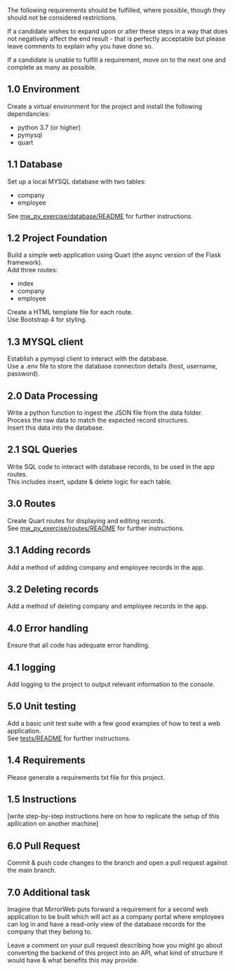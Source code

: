The following requirements should be fulfilled, where possible, though they should not be considered restrictions.

If a candidate wishes to expand upon or alter these steps in a way that does not negatively affect the end result - that
is perfectly acceptable but please leave comments to explain why you have done so.

If a candidate is unable to fulfill a requirement, move on to the next one and complete as many as possible.


## 1.0 Environment
Create a virtual environment for the project and install the following dependancies:
- python 3.7 (or higher)
- pymysql
- quart

## 1.1 Database
Set up a local MYSQL database with two tables:
- company
- employee

See [mw_py_exercise/database/README](https://github.com/mirrorweb/mw_py_exercise/blob/main/mw_py_exercise/database/README.md) for further instructions.

## 1.2 Project Foundation
Build a simple web application using Quart (the async version of the Flask framework).
<br>Add three routes:
- index
- company
- employee

Create a HTML template file for each route.
<br>Use Bootstrap 4 for styling.

## 1.3 MYSQL client
Establish a pymysql client to interact with the database.
<br>Use a .env file to store the database connection details (host, username, password).

## 2.0 Data Processing
Write a python function to ingest the JSON file from the data folder.
<br>Process the raw data to match the expected record structures.
<br>Insert this data into the database.

## 2.1 SQL Queries
Write SQL code to interact with database records, to be used in the app routes.
<br>This includes insert, update & delete logic for each table.

## 3.0 Routes
Create Quart routes for displaying and editing records.
<br>See [mw_py_exercise/routes/README](https://github.com/mirrorweb/mw_py_exercise/blob/main/mw_py_exercise/routes/README.md) for further instructions.

## 3.1 Adding records
Add a method of adding company and employee records in the app.

## 3.2 Deleting records
Add a method of deleting company and employee records in the app.

## 4.0 Error handling
Ensure that all code has adequate error handling.

## 4.1 logging
Add logging to the project to output relevant information to the console.

## 5.0 Unit testing
Add a basic unit test suite with a few good examples of how to test a web application.
<br>See [tests/README](https://github.com/mirrorweb/mw_py_exercise/blob/main/tests/README.md) for further instructions.

## 1.4 Requirements
Please generate a requirements txt file for this project.

## 1.5 Instructions
[write step-by-step instructions here on how to replicate the setup of this apllication on another machine]

## 6.0 Pull Request
Commit & push code changes to the branch and open a pull request against the main branch.

## 7.0 Additional task
Imagine that MirrorWeb puts forward a requirement for a second web application to be built which will act as a company
portal where employees can log in and have a read-only view of the database records for the company that they belong to.

Leave a comment on your pull request describing how you might go about converting the backend of this project into an 
API, what kind of structure it would have & what benefits this may provide.

